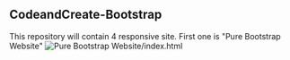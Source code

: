 ## CodeandCreate-Bootstrap
This repository will contain 4 responsive site.
First one is "Pure Bootstrap Website"
![Pure Bootstrap Website/index.html](https://github.com/halilenesozdemir/CodeandCreate-Bootstrap/tree/main/Pure%20Bootstrap%20Website)
